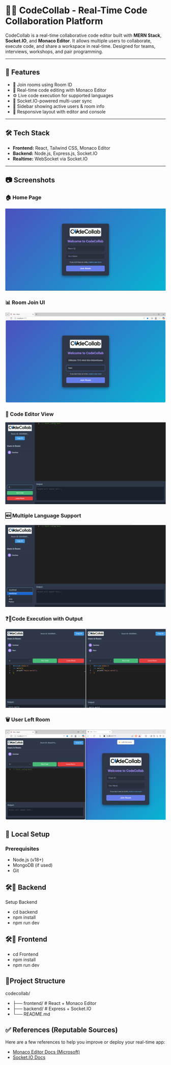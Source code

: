 # 🧑‍💻 CodeCollab - Real-Time Code Collaboration Platform

CodeCollab is a real-time collaborative code editor built with **MERN Stack**, **Socket.IO**, and **Monaco Editor**. It allows multiple users to collaborate, execute code, and share a workspace in real-time. Designed for teams, interviews, workshops, and pair programming.

---

## 🚀 Features

- 👥 Join rooms using Room ID
- 📝 Real-time code editing with Monaco Editor
- ⚙️ Live code execution for supported languages
- 📡 Socket.IO-powered multi-user sync
- 🧭 Sidebar showing active users & room info
- 🧰 Responsive layout with editor and console

---

## 🛠️ Tech Stack

- **Frontend:** React, Tailwind CSS, Monaco Editor
- **Backend:** Node.js, Express.js, Socket.IO
- **Realtime:** WebSocket via Socket.IO

---

## 📷 Screenshots

### 🏠 Home Page
![Home Page](https://github.com/Darshangnayak/CodeCollab/blob/e3a4bb1efda5d35d1d772ad913b9694b1b27d176/HomePage.png)

### 📊 Room Join UI
![Room Join UI](https://github.com/Darshangnayak/CodeCollab/blob/e3a4bb1efda5d35d1d772ad913b9694b1b27d176/CreateNewRoom.png)

### 🔐 Code Editor View
![Code Editor View](https://github.com/Darshangnayak/CodeCollab/blob/e3a4bb1efda5d35d1d772ad913b9694b1b27d176/CodeEditorview.png)

### 🆕  Multiple Language Support
![Multiple Language Support](https://github.com/Darshangnayak/CodeCollab/blob/e3a4bb1efda5d35d1d772ad913b9694b1b27d176/MultipleLanguageSupport.png)

### ❓🔲Code Execution with Output
![Code Execution with Output](https://github.com/Darshangnayak/CodeCollab/blob/e3a4bb1efda5d35d1d772ad913b9694b1b27d176/CodeExectution.png)

### 🗑️ User Left Room
![User-Left Room](https://github.com/Darshangnayak/CodeCollab/blob/e3a4bb1efda5d35d1d772ad913b9694b1b27d176/UserLeft.png)

## 🔧 Local Setup

### Prerequisites

- Node.js (v18+)
- MongoDB (if used)
- Git

## 🛠🔲 Backend
Setup Backend
- cd backend
- npm install
- npm run dev
## 🛠🔲 Frontend
- cd Frontend
- npm install
- npm run dev

## 📁Project Structure
codecollab/
- ├── frontend/          # React + Monaco Editor
- ├── backend/           # Express + Socket.IO
- └── README.md
  
## ✅ References (Reputable Sources)

Here are a few references to help you improve or deploy your real-time app:

- [Monaco Editor Docs (Microsoft)](https://microsoft.github.io/monaco-editor/)
- [Socket.IO Docs](https://socket.io/docs/v4/)
